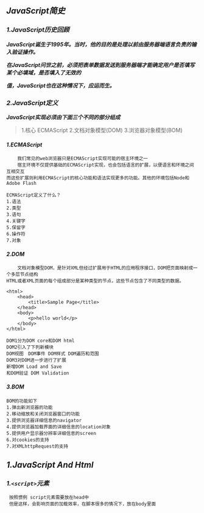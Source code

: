## *JavaScript简史*

### ***1.JavaScript历史回顾***

​	***JavaScript诞生于1995年。当时，他的目的是处理以前由服务器端语言负责的输入验证操作。***

​	***在JavaScript问世之前，必须把表单数据发送到服务器端才能确定用户是否填写某个必填域，是否填入了无效的***

***值，JavaScript也在这种情况下，应运而生。***



### *2.JavaScript定义*

​	***JavaScript实现必须由下面三个不同的部分组成***

>1.核心 ECMAScript
>2.文档对象模型(DOM)
>3.浏览器对象模型(BOM)

#### *1.ECMAScript*
```
	我们常见的web浏览器只是ECMAScript实现可能的宿主环境之一
	宿主环境不仅提供基础的ECMAScript实现，也会包括语言的扩展，以便语言和环境之间互相交互
而这些扩展则利用ECMAScript的核心功能和语法实现更多的功能。其他的环境包括Node和Adobe Flash
	
ECMAScript定义了什么？
1.语法
2.类型
3.语句
4.关键字
5.保留字
6.操作符
7.对象
```



#### *2.DOM*

```
	文档对象模型DOM，是针对XML但经过扩展用于HTML的应用程序接口，DOM把页面映射成一个多层节点结构
HTML或者XML页面的每个组成部分是某种类型的节点，这些节点包含了不同类型的数据。

<html>
	<head>
		<title>Sample Page</title>
	</head>
	<body>
		<p>hello world</p>
	</body>
</html>

DOM1分为DOM core和DOM html
DOM2引入了下列新模块
DOM视图　DOM事件 DOM样式 DOM遍历和范围
DOM3对DOM进一步进行了扩展
新增DOM Load and Save
和DOM验证 DOM Validation
```



#### *3.BOM*

```
BOM的功能如下
1.弹出新浏览器的功能
2.移动缩放和关闭浏览器窗口的功能
3.提供浏览器详细信息的navigator
4.提供浏览器加载界面的详细信息的location对象
5.提供用户显示器分辨率详细信息的screen
6.对cookies的支持
7.对XMLhttpRequest的支持
```



## *1.JavaScript And Html*

### *1.`<script>`元素*

```
 按照惯例 script元素需要放在head中
 但是这样，会影响页面的加载效率，在脚本很多的情况下，放在body里面
```